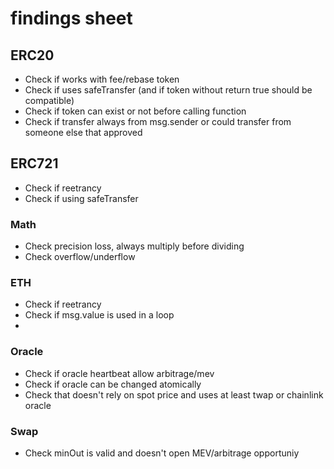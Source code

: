 # findings sheet

## ERC20

- Check if works with fee/rebase token
- Check if uses safeTransfer (and if token without return true should be compatible)
- Check if token can exist or not before calling function
- Check if transfer always from msg.sender or could transfer from someone else that approved

## ERC721

- Check if reetrancy
- Check if using safeTransfer

### Math

- Check precision loss, always multiply before dividing
- Check overflow/underflow

### ETH

- Check if reetrancy
- Check if msg.value is used in a loop
- 

### Oracle

- Check if oracle heartbeat allow arbitrage/mev
- Check if oracle can be changed atomically
- Check that doesn't rely on spot price and uses at least twap or chainlink oracle

### Swap

- Check minOut is valid and doesn't open MEV/arbitrage opportuniy

